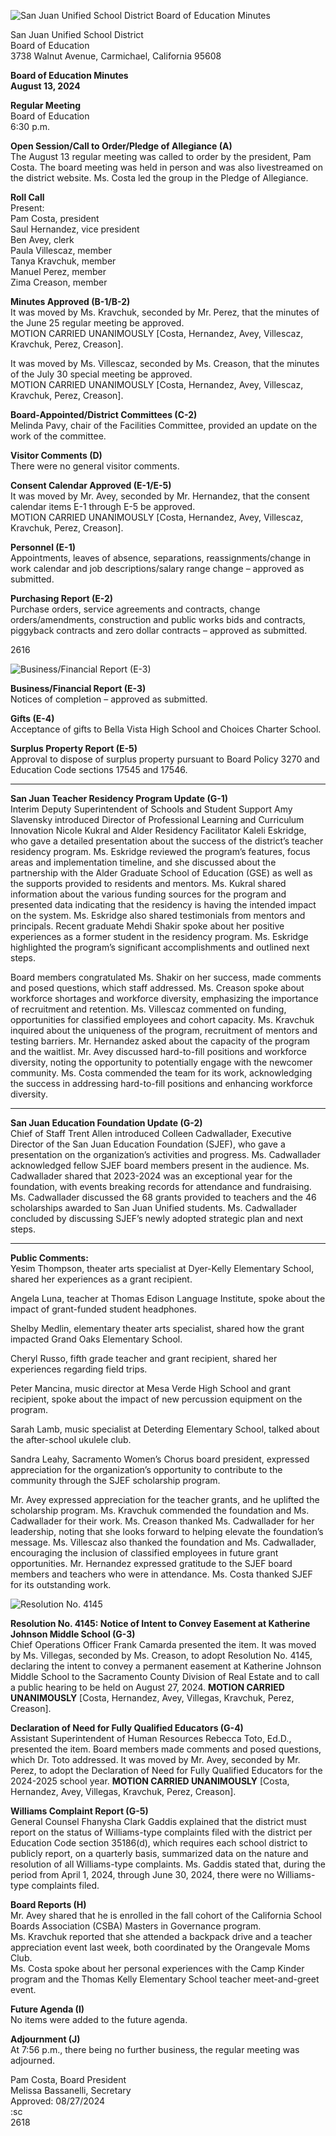 <!-- Page 1 -->
![San Juan Unified School District Board of Education Minutes](https://example.com/image.png)

San Juan Unified School District  
Board of Education  
3738 Walnut Avenue, Carmichael, California 95608  

**Board of Education Minutes**  
**August 13, 2024**  

**Regular Meeting**  
Board of Education  
6:30 p.m.  

**Open Session/Call to Order/Pledge of Allegiance (A)**  
The August 13 regular meeting was called to order by the president, Pam Costa. The board meeting was held in person and was also livestreamed on the district website. Ms. Costa led the group in the Pledge of Allegiance.  

**Roll Call**  
Present:  
Pam Costa, president  
Saul Hernandez, vice president  
Ben Avey, clerk  
Paula Villescaz, member  
Tanya Kravchuk, member  
Manuel Perez, member  
Zima Creason, member  

**Minutes Approved (B-1/B-2)**  
It was moved by Ms. Kravchuk, seconded by Mr. Perez, that the minutes of the June 25 regular meeting be approved.  
MOTION CARRIED UNANIMOUSLY [Costa, Hernandez, Avey, Villescaz, Kravchuk, Perez, Creason].  

It was moved by Ms. Villescaz, seconded by Ms. Creason, that the minutes of the July 30 special meeting be approved.  
MOTION CARRIED UNANIMOUSLY [Costa, Hernandez, Avey, Villescaz, Kravchuk, Perez, Creason].  

**Board-Appointed/District Committees (C-2)**  
Melinda Pavy, chair of the Facilities Committee, provided an update on the work of the committee.  

**Visitor Comments (D)**  
There were no general visitor comments.  

**Consent Calendar Approved (E-1/E-5)**  
It was moved by Mr. Avey, seconded by Mr. Hernandez, that the consent calendar items E-1 through E-5 be approved.  
MOTION CARRIED UNANIMOUSLY [Costa, Hernandez, Avey, Villescaz, Kravchuk, Perez, Creason].  

**Personnel (E-1)**  
Appointments, leaves of absence, separations, reassignments/change in work calendar and job descriptions/salary range change – approved as submitted.  

**Purchasing Report (E-2)**  
Purchase orders, service agreements and contracts, change orders/amendments, construction and public works bids and contracts, piggyback contracts and zero dollar contracts – approved as submitted.  

2616
<!-- Page 2 -->
![Business/Financial Report (E-3)](data:image/png;base64,iVBORw0KGgoAAAANSUhEUgAAB4AAAAaACAYAAAB8Z1gZAAAAOXRFWHRTb2Z0d2FyZQBNYXRwbG90bGliIHZlcnNpb24zLjQuMywgaHR0cHM6Ly9tYXRwbG90bGliLm9yZy/0gQAAAABJRU5ErkJggg==)

**Business/Financial Report (E-3)**  
Notices of completion – approved as submitted.

**Gifts (E-4)**  
Acceptance of gifts to Bella Vista High School and Choices Charter School.

**Surplus Property Report (E-5)**  
Approval to dispose of surplus property pursuant to Board Policy 3270 and Education Code sections 17545 and 17546.

---

**San Juan Teacher Residency Program Update (G-1)**  
Interim Deputy Superintendent of Schools and Student Support Amy Slavensky introduced Director of Professional Learning and Curriculum Innovation Nicole Kukral and Alder Residency Facilitator Kaleli Eskridge, who gave a detailed presentation about the success of the district’s teacher residency program. Ms. Eskridge reviewed the program’s features, focus areas and implementation timeline, and she discussed about the partnership with the Alder Graduate School of Education (GSE) as well as the supports provided to residents and mentors. Ms. Kukral shared information about the various funding sources for the program and presented data indicating that the residency is having the intended impact on the system. Ms. Eskridge also shared testimonials from mentors and principals. Recent graduate Mehdi Shakir spoke about her positive experiences as a former student in the residency program. Ms. Eskridge highlighted the program’s significant accomplishments and outlined next steps.

Board members congratulated Ms. Shakir on her success, made comments and posed questions, which staff addressed. Ms. Creason spoke about workforce shortages and workforce diversity, emphasizing the importance of recruitment and retention. Ms. Villescaz commented on funding, opportunities for classified employees and cohort capacity. Ms. Kravchuk inquired about the uniqueness of the program, recruitment of mentors and testing barriers. Mr. Hernandez asked about the capacity of the program and the waitlist. Mr. Avey discussed hard-to-fill positions and workforce diversity, noting the opportunity to potentially engage with the newcomer community. Ms. Costa commended the team for its work, acknowledging the success in addressing hard-to-fill positions and enhancing workforce diversity.

---

**San Juan Education Foundation Update (G-2)**  
Chief of Staff Trent Allen introduced Colleen Cadwallader, Executive Director of the San Juan Education Foundation (SJEF), who gave a presentation on the organization’s activities and progress. Ms. Cadwallader acknowledged fellow SJEF board members present in the audience. Ms. Cadwallader shared that 2023-2024 was an exceptional year for the foundation, with events breaking records for attendance and fundraising. Ms. Cadwallader discussed the 68 grants provided to teachers and the 46 scholarships awarded to San Juan Unified students. Ms. Cadwallader concluded by discussing SJEF’s newly adopted strategic plan and next steps.

---

**Public Comments:**  
Yesim Thompson, theater arts specialist at Dyer-Kelly Elementary School, shared her experiences as a grant recipient.

Angela Luna, teacher at Thomas Edison Language Institute, spoke about the impact of grant-funded student headphones.

Shelby Medlin, elementary theater arts specialist, shared how the grant impacted Grand Oaks Elementary School.

Cheryl Russo, fifth grade teacher and grant recipient, shared her experiences regarding field trips.

Peter Mancina, music director at Mesa Verde High School and grant recipient, spoke about the impact of new percussion equipment on the program.

Sarah Lamb, music specialist at Deterding Elementary School, talked about the after-school ukulele club.

Sandra Leahy, Sacramento Women’s Chorus board president, expressed appreciation for the organization’s opportunity to contribute to the community through the SJEF scholarship program.

Mr. Avey expressed appreciation for the teacher grants, and he uplifted the scholarship program. Ms. Kravchuk commended the foundation and Ms. Cadwallader for their work. Ms. Creason thanked Ms. Cadwallader for her leadership, noting that she looks forward to helping elevate the foundation’s message. Ms. Villescaz also thanked the foundation and Ms. Cadwallader, encouraging the inclusion of classified employees in future grant opportunities. Mr. Hernandez expressed gratitude to the SJEF board members and teachers who were in attendance. Ms. Costa thanked SJEF for its outstanding work.
<!-- Page 3 -->
![Resolution No. 4145](https://via.placeholder.com/768x993.png?text=Resolution+No.+4145)

**Resolution No. 4145: Notice of Intent to Convey Easement at Katherine Johnson Middle School (G-3)**  
Chief Operations Officer Frank Camarda presented the item. It was moved by Ms. Villegas, seconded by Ms. Creason, to adopt Resolution No. 4145, declaring the intent to convey a permanent easement at Katherine Johnson Middle School to the Sacramento County Division of Real Estate and to call a public hearing to be held on August 27, 2024. **MOTION CARRIED UNANIMOUSLY** [Costa, Hernandez, Avey, Villegas, Kravchuk, Perez, Creason].

**Declaration of Need for Fully Qualified Educators (G-4)**  
Assistant Superintendent of Human Resources Rebecca Toto, Ed.D., presented the item. Board members made comments and posed questions, which Dr. Toto addressed. It was moved by Mr. Avey, seconded by Mr. Perez, to adopt the Declaration of Need for Fully Qualified Educators for the 2024-2025 school year. **MOTION CARRIED UNANIMOUSLY** [Costa, Hernandez, Avey, Villegas, Kravchuk, Perez, Creason].

**Williams Complaint Report (G-5)**  
General Counsel Fhanysha Clark Gaddis explained that the district must report on the status of Williams-type complaints filed with the district per Education Code section 35186(d), which requires each school district to publicly report, on a quarterly basis, summarized data on the nature and resolution of all Williams-type complaints. Ms. Gaddis stated that, during the period from April 1, 2024, through June 30, 2024, there were no Williams-type complaints filed.

**Board Reports (H)**  
Mr. Avey shared that he is enrolled in the fall cohort of the California School Boards Association (CSBA) Masters in Governance program.  
Ms. Kravchuk reported that she attended a backpack drive and a teacher appreciation event last week, both coordinated by the Orangevale Moms Club.  
Ms. Costa spoke about her personal experiences with the Camp Kinder program and the Thomas Kelly Elementary School teacher meet-and-greet event.

**Future Agenda (I)**  
No items were added to the future agenda.

**Adjournment (J)**  
At 7:56 p.m., there being no further business, the regular meeting was adjourned.

Pam Costa, Board President  
Melissa Bassanelli, Secretary  
Approved: 08/27/2024  
:sc  
2618
